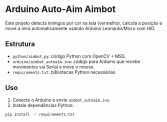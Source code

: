  # Arduino Auto-Aim Aimbot

Este projeto detecta inimigos por cor na tela (vermelho), calcula a posição e move a mira automaticamente usando Arduino Leonardo/Micro com HID.
 
## Estrutura

- `python/aimbot.py`: código Python com OpenCV + MSS.
- `arduino/aimbot_autoaim.ino`: código para Arduino que recebe movimentos via Serial e move o mouse.
- `requirements.txt`: bibliotecas Python necessárias.

## Uso

1. Conecte o Arduino e envie `aimbot_autoaim.ino`.
2. Instale dependências Python:

```bash
pip install -r requirements.txt
